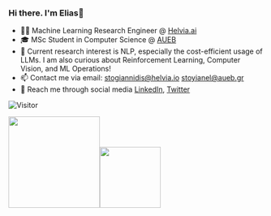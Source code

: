 ### Hi there. I'm Elias👋


- 👨‍💻 Machine Learning Research Engineer @ [Helvia.ai](https://helvia.ai/)
- 🎓 MSc Student in Computer Science @ [AUEB](https://www.aueb.gr/)
- 👀 Current research interest is NLP, especially the cost-efficient usage of LLMs. I am also curious about Reinforcement Learning, Computer Vision, and ML Operations!
- 📫 Contact me via email: stogiannidis@helvia.io stoyianel@aueb.gr
- 📱 Reach me through social media [LinkedIn](https://www.linkedin.com/in/stogiannidis/), [Twitter](https://twitter.com/stoyvn_)

 ![Visitor](https://visitor-badge.laobi.icu/badge?page_id=stoyian)

<p align="left">
    <img align="centre" src="https://github-readme-stats-eight-theta.vercel.app/api?username=stoyian&show_icons=true&hide_border=true&include_all_commits=true&count_private=true&bg_color=00000000&theme=tokyonight" height=180px/><img height="120px" src="https://github-readme-stats.vercel.app/api/top-langs/?username=stoyian&hide=html&hide_title=true&hide_border=true&layout=compact&langs_count=8&theme=tokyonight&bg_color=00000000" />
</p>
